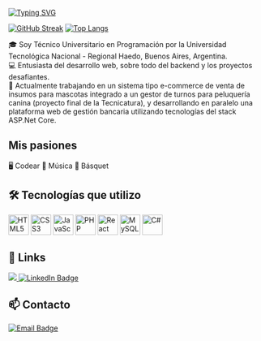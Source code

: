 [![Typing SVG](https://readme-typing-svg.demolab.com?font=Fira+Code&size=35&pause=500&color=F78484&background=000000&center=true&vCenter=true&height=70&width=700&lines=👋+Hola,+soy+Gastón;Desarrollador+de+Software+⚙️+🧠;Bienvenido+a+mi+perfil!+⚡)](https://git.io/typing-svg)

[![GitHub Streak](https://streak-stats.demolab.com?user=GastonGarciaBauer&theme=github-dark&border_radius=5)](https://git.io/streak-stats)
[![Top Langs](https://github-readme-stats.vercel.app/api/top-langs/?username=GastonGarciaBauer&langs_count=6&layout=compact&theme=dracula&hide=html,css,Shell)](https://github.com/anuraghazra/github-readme-stats)

🎓 Soy Técnico Universitario en Programación por la Universidad Tecnológica Nacional - Regional Haedo, Buenos Aires, Argentina.  
💻 Entusiasta del desarrollo web, sobre todo del backend y los proyectos desafiantes.  
🚀 Actualmente trabajando en un sistema tipo e-commerce de venta de insumos para mascotas integrado a un gestor de turnos para peluquería canina (proyecto final de la Tecnicatura), y desarrollando en paralelo una plataforma web de gestión bancaria utilizando tecnologías del stack ASP.Net Core.

## Mis pasiones

🖥️ Codear
🎸 Música
🏀 Básquet

## 🛠️ Tecnologías que utilizo

<p align="left">
  <img src="https://cdn.jsdelivr.net/gh/devicons/devicon/icons/html5/html5-original.svg" height="40" alt="HTML5" />
  <img src="https://cdn.jsdelivr.net/gh/devicons/devicon/icons/css3/css3-original.svg" height="40" alt="CSS3" />
  <img src="https://cdn.jsdelivr.net/gh/devicons/devicon/icons/javascript/javascript-original.svg" height="40" alt="JavaScript" />
  <img src="https://cdn.jsdelivr.net/gh/devicons/devicon/icons/php/php-original.svg" height="40" alt="PHP" />
  <img src="https://cdn.jsdelivr.net/gh/devicons/devicon/icons/react/react-original.svg" height="40" alt="React" />
  <img src="https://cdn.jsdelivr.net/gh/devicons/devicon/icons/mysql/mysql-original.svg" height="40" alt="MySQL" />
  <img src="https://cdn.jsdelivr.net/gh/devicons/devicon/icons/csharp/csharp-original.svg" height="40" alt="C#" />
</p>

## 🔗 Links

<p align="left">
  <a href="https://gastongarciabauer.netlify.app" target="_blank">
    <img src="https://img.shields.io/badge/Website-GASTONGARCIABAUER-orange?style=for-the-badge&logo=googlechrome&logoColor=white" />
  </a>
  <a href="https://www.linkedin.com/in/gaston-garcia-bauer" target="_blank">
    <img src="https://img.shields.io/badge/LinkedIn-@GASTONGARCIABAUER-blue?style=for-the-badge&labelColor=gray&logo=linkedin&logoColor=white" alt="LinkedIn Badge"/>
  </a>
</p>

## 📫 Contacto

<p align="left">
  <a href="mailto:gaston.garcia.bauer89@gmail.com">
    <img src="https://img.shields.io/badge/gaston.garcia.bauer89@gmail.com-EMAIL-EA4335?style=for-the-badge&labelColor=grey&logo=gmail&logoColor=white" alt="Email Badge"/>
  </a>
</p>

